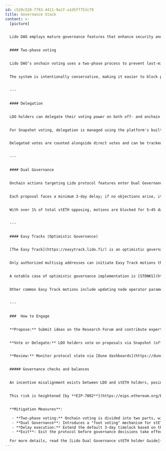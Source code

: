 ```yaml
---
id: c520c528-7763-4411-9a1f-a1d5ff753c79
title: Governance Stack
content: >-
  [picture]


  Lido DAO employs mature governance features that enhance security and accountability. 


  #### Two-phase voting


  Lido DAO’s onchain voting uses a two‑phase process to prevent last‑minute governance actions. The first phase allows votes for and against, while the second phase accepts only against votes, adding crucial time for voters to counter malicious proposals. 


  The system is intentionally conservative, making it easier to block proposals than pass them, enhancing security. [Learn more](https://blog.lido.fi/lido-dao-governance-security-measures-oversight/)


  ---


  #### Delegation


  LDO holders can delegate their voting power on both off- and onchain voting platforms.


  For Snapshot voting, delegation is managed using the platform's built-in mechanisms. For Aragon voting, Lido’s Delegation framework allows LDO holders to assign their voting power to another address, enabling delegates to vote on their behalf. LDO tokens remain fully under the tokenholder’s control to be transferred, sold, or used in any way.


  Delegated votes are counted alongside direct votes and can be tracked on the voting platform. The tokenholder can override the delegate’s decision or revoke delegation rights at any time. [Learn more](https://blog.lido.fi/delegation-enhancing-governance/)


  ---


  #### Dual Governance


  Onchain actions targeting Lido protocol features enter Dual Governance — a dynamic timelock that allows stETH holders to extend execution delay based on the opposition.


  Each proposal faces a minimum 3‑day delay; if no objections arise, it is scheduled and becomes executable after 24 hours. 


  With over 1% of total stETH opposing, motions are blocked for 5–45 days; with over 10%, governance remains paused until the opposing stakers exit. [Learn more](https://blog.lido.fi/dual-governance-101-explainer/)


  ---


  #### Easy Tracks (Optimistic Governance)


  [The Easy Track](https://easytrack.lido.fi/) is an optimistic governance tool for routine DAO operations used to reduce voter fatigue. 


  Only authorized multisig addresses can initiate Easy Track motions that pass automatically after 72 hours unless 0.5% of the total LDO supply objects.


  A notable case of optimistic governance implementation is [STONKS](https://research.lido.fi/t/lido-stonks-treasury-swaps-via-optimistic-governance/6860), a tool operated by the Treasury Management Committee (TMC) to maintain transparent and secure fund allocation. Swap orders are executed through CoW Protocol with MEV protection and price guarantees, and proceeds return directly to the DAO treasury.


  Other common Easy Track motions include updating node operator parameters, adjusting staking limits, or funding grants within predefined budgets.


  ---


  ###  How to Engage


  **Propose:** Submit ideas on the Research Forum and contribute expertise by engaging in discussions. Participate in GOOSE cycles to help shape the DAO's direction.


  **Vote or Delegate:** LDO holders vote on proposals via Snapshot (offchain) and Aragon (onchain). Voting power [can be delegated](https://vote.lido.fi/delegation) to trusted representatives while retaining full control; delegation can be overridden or revoked at any time.


  **Review:** Monitor protocol state via [Dune dashboards](https://dune.com/lido/lido-dashboards-catalogue), review decentralization progress [on the Scorecard](https://lido.fi/scorecard), attend [Tokenholder Update Calls](https://blog.lido.fi/recap-lido-q3-2025-tokenholder-update/) for the latest news from Lido Labs, read published reports, and subscribe [to the real‑time governance notification bot](https://t.me/lido_dao_bot).


  ##### Governance checks and balances


  An incentive misalignment exists between LDO and stETH holders, posing a risk that LDO governance power could be misused to substantively alter the protocol or introduce upgrades that harm stakers.


  This risk is heightened [by **EIP-7002**](https://eips.ethereum.org/EIPS/eip-7002), which enables the DAO to use the Lido withdrawal credentials contract to trigger validator exits without Node Operator consent—making protocol-level attacks more feasible if governance is captured. Yet, a mass exit of validators would take a very long time (weeks to months), and it would give the DAO time to respond via further governance action.


  **Mitigation Measures**:

   - **Two-phase voting:** Onchain voting is divided into two parts, with the second being the objection phase that concludes every vote. It allows LDO holders to object to unexpected last‑minute decisions, effectively creating a ‘better timelock’ mechanism.
   - **Dual Governance**: Introduces a "foot voting" mechanism for stETH holders. It allows them to:
   - **Delay execution:** Extend the default 3-day timelock based on the level of opposition;
   - **Exit**: Exit the protocol before governance decisions take effect.

  For more details, read the [Lido Dual Governance stETH holder Guide](https://blog.lido.fi/participating-in-dual-governance-a-guide-for-steth-holders/).
---
```

